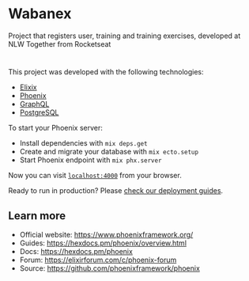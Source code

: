 # Wabanex

Project that registers user, training and training exercises, developed at NLW Together from Rocketseat

#

This project was developed with the following technologies:

- [Elixix](https://elixir-lang.org/)
- [Phoenix](https://phoenixframework.org/)
- [GraphQL](https://graphql.org)
- [PostgreSQL](https://www.postgresql.org/)

To start your Phoenix server:

  * Install dependencies with `mix deps.get`
  * Create and migrate your database with `mix ecto.setup`
  * Start Phoenix endpoint with `mix phx.server`

Now you can visit [`localhost:4000`](http://localhost:4000) from your browser.

Ready to run in production? Please [check our deployment guides](https://hexdocs.pm/phoenix/deployment.html).

## Learn more

  * Official website: https://www.phoenixframework.org/
  * Guides: https://hexdocs.pm/phoenix/overview.html
  * Docs: https://hexdocs.pm/phoenix
  * Forum: https://elixirforum.com/c/phoenix-forum
  * Source: https://github.com/phoenixframework/phoenix

#

